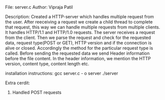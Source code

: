 File: server.c
Author: Vipraja Patil

Description:
Created a HTTP-server which handles multiple request from the user. After reeceiving a request we create a child thread to complete that request, this way we can handle multiple requests from multiple clients. It handles HTTP/1.1 and HTTP/1.0 requests.
The server receives a request from the client. Then we parse the request and check for the requested data, request type(POST or GET), HTTP version and if the connection is alive or closed. Accordingly the method for the particular request type is called.
Before sending the requested data we send Header information before the file content. In the header information, we mention the HTTP version, content type, content length etc.

installation instructions:
gcc server.c - o server
./server <port number>

Extra cerdit:
1. Handled POST requests  
